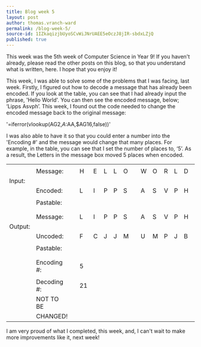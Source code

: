 ```yaml
---
title: Blog week 5
layout: post
author: thomas.vranch-ward
permalink: /blog-week-5/
source-id: 1IZkaqizjbUyoSCvWiJNrUAEE5eOczJ8jIR-sbdxLZjQ
published: true
---
```

This week was the 5th week of Computer Science in Year 9! If you haven't already, please read the other posts on this blog, so that you understand what is written, here. I hope that you enjoy it!

This week, I was able to solve some of the problems that I was facing, last week. Firstly, I figured out how to decode a message that has already been encoded. If you look at the table, you can see that I had already input the phrase, 'Hello World'. You can then see the encoded message, below; ‘Lipps Asvph’. This week, I found out the code needed to change the encoded message back to the original message:

'=iferror(vlookup(AG2,$A:$AA,$AG16,false))'

I was also able to have it so that you could enter a number into the 'Encoding #' and the message would change that many places. For example, in the table, you can see that I set the number of places to, ‘5’. As a result, the Letters in the message box moved 5 places when encoded.

<table>
  <tr>
    <td></td>
    <td></td>
    <td></td>
    <td></td>
    <td></td>
    <td></td>
    <td></td>
    <td></td>
    <td></td>
    <td></td>
    <td></td>
    <td></td>
    <td></td>
    <td></td>
    <td></td>
    <td></td>
  </tr>
  <tr>
    <td></td>
    <td>Message:</td>
    <td></td>
    <td>H</td>
    <td>E</td>
    <td>L</td>
    <td>L</td>
    <td>O</td>
    <td></td>
    <td>W</td>
    <td>O</td>
    <td>R</td>
    <td>L</td>
    <td>D</td>
    <td></td>
    <td></td>
  </tr>
  <tr>
    <td>Input:</td>
    <td></td>
    <td></td>
    <td></td>
    <td></td>
    <td></td>
    <td></td>
    <td></td>
    <td></td>
    <td></td>
    <td></td>
    <td></td>
    <td></td>
    <td></td>
    <td></td>
    <td></td>
  </tr>
  <tr>
    <td></td>
    <td>Encoded:</td>
    <td></td>
    <td>L</td>
    <td>I</td>
    <td>P</td>
    <td>P</td>
    <td>S</td>
    <td></td>
    <td>A</td>
    <td>S</td>
    <td>V</td>
    <td>P</td>
    <td>H</td>
    <td></td>
    <td></td>
  </tr>
  <tr>
    <td></td>
    <td></td>
    <td></td>
    <td></td>
    <td></td>
    <td></td>
    <td></td>
    <td></td>
    <td></td>
    <td></td>
    <td></td>
    <td></td>
    <td></td>
    <td></td>
    <td></td>
    <td></td>
  </tr>
  <tr>
    <td></td>
    <td>Pastable:</td>
    <td></td>
    <td></td>
    <td></td>
    <td></td>
    <td></td>
    <td></td>
    <td></td>
    <td></td>
    <td></td>
    <td></td>
    <td></td>
    <td></td>
    <td></td>
    <td></td>
  </tr>
  <tr>
    <td></td>
    <td></td>
    <td></td>
    <td></td>
    <td></td>
    <td></td>
    <td></td>
    <td></td>
    <td></td>
    <td></td>
    <td></td>
    <td></td>
    <td></td>
    <td></td>
    <td></td>
    <td></td>
  </tr>
  <tr>
    <td></td>
    <td></td>
    <td></td>
    <td></td>
    <td></td>
    <td></td>
    <td></td>
    <td></td>
    <td></td>
    <td></td>
    <td></td>
    <td></td>
    <td></td>
    <td></td>
    <td></td>
    <td></td>
  </tr>
  <tr>
    <td></td>
    <td>Message:</td>
    <td></td>
    <td>L</td>
    <td>I</td>
    <td>P</td>
    <td>P</td>
    <td>S</td>
    <td></td>
    <td>A</td>
    <td>S</td>
    <td>V</td>
    <td>P</td>
    <td>H</td>
    <td></td>
    <td></td>
  </tr>
  <tr>
    <td>Output:</td>
    <td></td>
    <td></td>
    <td></td>
    <td></td>
    <td></td>
    <td></td>
    <td></td>
    <td></td>
    <td></td>
    <td></td>
    <td></td>
    <td></td>
    <td></td>
    <td></td>
    <td></td>
  </tr>
  <tr>
    <td></td>
    <td>Uncoded:</td>
    <td></td>
    <td>F</td>
    <td>C</td>
    <td>J</td>
    <td>J</td>
    <td>M</td>
    <td></td>
    <td>U</td>
    <td>M</td>
    <td>P</td>
    <td>J</td>
    <td>B</td>
    <td></td>
    <td></td>
  </tr>
  <tr>
    <td></td>
    <td></td>
    <td></td>
    <td></td>
    <td></td>
    <td></td>
    <td></td>
    <td></td>
    <td></td>
    <td></td>
    <td></td>
    <td></td>
    <td></td>
    <td></td>
    <td></td>
    <td></td>
  </tr>
  <tr>
    <td></td>
    <td>Pastable:</td>
    <td></td>
    <td></td>
    <td></td>
    <td></td>
    <td></td>
    <td></td>
    <td></td>
    <td></td>
    <td></td>
    <td></td>
    <td></td>
    <td></td>
    <td></td>
    <td></td>
  </tr>
  <tr>
    <td></td>
    <td></td>
    <td></td>
    <td></td>
    <td></td>
    <td></td>
    <td></td>
    <td></td>
    <td></td>
    <td></td>
    <td></td>
    <td></td>
    <td></td>
    <td></td>
    <td></td>
    <td></td>
  </tr>
  <tr>
    <td></td>
    <td></td>
    <td></td>
    <td></td>
    <td></td>
    <td></td>
    <td></td>
    <td></td>
    <td></td>
    <td></td>
    <td></td>
    <td></td>
    <td></td>
    <td></td>
    <td></td>
    <td></td>
  </tr>
  <tr>
    <td></td>
    <td>Encoding #:</td>
    <td></td>
    <td>5</td>
    <td></td>
    <td></td>
    <td></td>
    <td></td>
    <td></td>
    <td></td>
    <td></td>
    <td></td>
    <td></td>
    <td></td>
    <td></td>
    <td></td>
  </tr>
  <tr>
    <td></td>
    <td></td>
    <td></td>
    <td></td>
    <td></td>
    <td></td>
    <td></td>
    <td></td>
    <td></td>
    <td></td>
    <td></td>
    <td></td>
    <td></td>
    <td></td>
    <td></td>
    <td></td>
  </tr>
  <tr>
    <td></td>
    <td>Decoding #:</td>
    <td></td>
    <td>21</td>
    <td></td>
    <td></td>
    <td></td>
    <td></td>
    <td></td>
    <td></td>
    <td></td>
    <td></td>
    <td></td>
    <td></td>
    <td></td>
    <td></td>
  </tr>
  <tr>
    <td></td>
    <td>NOT TO BE</td>
    <td></td>
    <td></td>
    <td></td>
    <td></td>
    <td></td>
    <td></td>
    <td></td>
    <td></td>
    <td></td>
    <td></td>
    <td></td>
    <td></td>
    <td></td>
    <td></td>
  </tr>
  <tr>
    <td></td>
    <td>CHANGED!</td>
    <td></td>
    <td></td>
    <td></td>
    <td></td>
    <td></td>
    <td></td>
    <td></td>
    <td></td>
    <td></td>
    <td></td>
    <td></td>
    <td></td>
    <td></td>
    <td></td>
  </tr>
</table>


I am very proud of what I completed, this week, and, I can't wait to make more improvements like it, next week!

